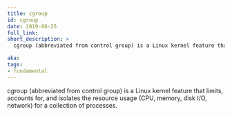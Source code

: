 ```yaml
---
title: cgroup
id: cgroup
date: 2019-06-25
full_link:
short_description: >
  cgroup (abbreviated from control group) is a Linux kernel feature that limits, accounts for, and isolates the resource usage (CPU, memory, disk I/O, network) for a collection of processes.

aka:
tags:
- fundamental
---
```

cgroup (abbreviated from control group) is a Linux kernel feature that limits, accounts for, and isolates the resource usage (CPU, memory, disk I/O, network) for a collection of processes.
